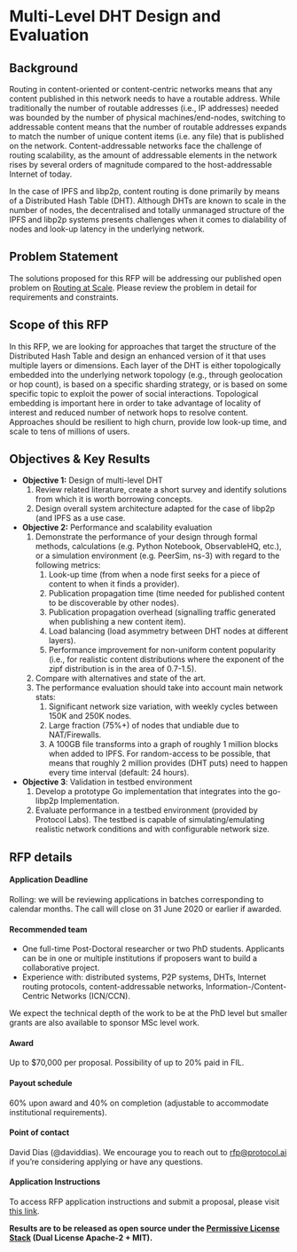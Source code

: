 # Multi-Level DHT Design and Evaluation


## Background

Routing in content-oriented or content-centric networks means that any content published in this network needs to have a routable address. While traditionally the number of routable addresses (i.e., IP addresses) needed was bounded by the number of physical machines/end-nodes, switching to addressable content means that the number of routable addresses expands to match the number of unique content items (i.e. any file) that is published on the network. Content-addressable networks face the challenge of routing scalability, as the amount of addressable elements in the network rises by several orders of magnitude compared to the host-addressable Internet of today.

In the case of IPFS and libp2p, content routing is done primarily by means of a Distributed Hash Table (DHT). Although DHTs are known to scale in the number of nodes, the decentralised and totally unmanaged structure of the IPFS and libp2p systems presents challenges when it comes to dialability of nodes and look-up latency in the underlying network.


## Problem Statement

The solutions proposed for this RFP will be addressing our published open problem on [Routing at Scale](https://github.com/libp2p/notes/blob/master/OPEN_PROBLEMS/ROUTING_AT_SCALE.md). Please review the problem in detail for requirements and constraints.


## Scope of this RFP

In this RFP, we are looking for approaches that target the structure of the Distributed Hash Table and design an enhanced version of it that uses multiple layers or dimensions. Each layer of the DHT is either topologically embedded into the underlying network topology (e.g., through geolocation or hop count), is based on a specific sharding strategy, or is based on some specific topic to exploit the power of social interactions. Topological embedding is important here in order to take advantage of locality of interest and reduced number of network hops to resolve content. Approaches should be resilient to high churn, provide low look-up time, and scale to tens of millions of users.


## Objectives & Key Results

* **Objective 1:** Design of multi-level DHT
    1. Review related literature, create a short survey and identify solutions from which it is worth borrowing concepts.
    2. Design overall system architecture adapted for the case of libp2p (and IPFS as a use case.
* **Objective 2:** Performance and scalability evaluation
    1. Demonstrate the performance of your design through formal methods, calculations (e.g. Python Notebook, ObservableHQ, etc.), or a simulation environment (e.g. PeerSim, ns-3) with regard to the following metrics:
        1. Look-up time (from when a node first seeks for a piece of content to when it finds a provider).
        2. Publication propagation time (time needed for published content to be discoverable by other nodes).
        3. Publication propagation overhead (signalling traffic generated when publishing a new content item).
        4. Load balancing (load asymmetry between DHT nodes at different layers).
        5. Performance improvement for non-uniform content popularity (i.e., for realistic content distributions where the exponent of the zipf distribution is in the area of 0.7-1.5).
    2. Compare with alternatives and state of the art.
    3. The performance evaluation should take into account main network stats:
        1. Significant network size variation, with weekly cycles between 150K and 250K nodes.
        2. Large fraction (75%+) of nodes that undiable due to NAT/Firewalls.
        3. A 100GB file transforms into a graph of roughly 1 million blocks when added to IPFS. For random-access to be possible, that means that roughly 2 million provides (DHT puts) need to happen every time interval (default: 24 hours).
* **Objective 3**: Validation in testbed environment
    1. Develop a prototype Go implementation that integrates into the go-libp2p Implementation.
    2. Evaluate performance in a testbed environment (provided by Protocol Labs). The testbed is capable of simulating/emulating realistic network conditions and with configurable network size.


## RFP details


#### Application Deadline

Rolling: we will be reviewing applications in batches corresponding to calendar months. The call will close on 31 June 2020 or earlier if awarded.


#### Recommended team

* One full-time Post-Doctoral researcher or two PhD students. Applicants can be in one or multiple institutions if proposers want to build a collaborative project.
* Experience with: distributed systems, P2P systems, DHTs, Internet routing protocols, content-addressable networks, Information-/Content-Centric Networks (ICN/CCN).

We expect the technical depth of the work to be at the PhD level but smaller grants are also available to sponsor MSc level work.


#### Award

Up to $70,000 per proposal. Possibility of up to 20% paid in FIL.


#### Payout schedule

60% upon award and 40% on completion (adjustable to accommodate institutional requirements).


#### Point of contact

David Dias (@daviddias). We encourage you to reach out to rfp@protocol.ai if you’re considering applying or have any questions.


#### Application Instructions

To access RFP application instructions and submit a proposal, please visit [this link](https://protocollabs.smapply.io/).

**Results are to be released as open source under the [Permissive License Stack](https://protocol.ai/blog/announcing-the-permissive-license-stack/) (Dual License Apache-2 + MIT).**
